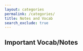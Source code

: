 ```yaml
--- 
layout: categories
permalink: /categories/
title: Notes and Vocab
search_exclude: true
---
```


<h2>Important Vocab/Notes</h2>

